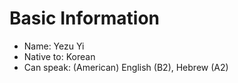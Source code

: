 # Basic Information
- Name\: Yezu Yi
- Native to\: Korean
- Can speak\: (American) English (B2), Hebrew (A2)
